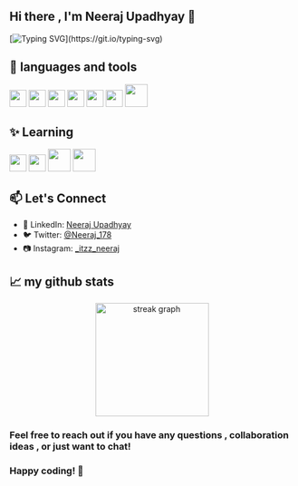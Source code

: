 ## Hi there , I'm Neeraj Upadhyay 👋

[![Typing SVG](https://readme-typing-svg.demolab.com?font=Fira+Code&size=30&duration=10000&pause=1000&random=false&width=1600&height=60&lines=I'm+a+passionate+front-end+web+developer.+Trying+to+transform+visions+into+pixels.)](https://git.io/typing-svg)



## 🔧 languages and tools

<div align="left">
<img src="https://github.com/Anmol-Baranwal/Cool-GIFs-For-GitHub/assets/74038190/29fd6286-4e7b-4d6c-818f-c4765d5e39a9" width="30">
<img src="https://github.com/Anmol-Baranwal/Cool-GIFs-For-GitHub/assets/74038190/67f477ed-6624-42da-99f0-1a7b1a16eecb" width="30">
<img src="https://user-images.githubusercontent.com/74038190/212257454-16e3712e-945a-4ca2-b238-408ad0bf87e6.gif" width="30">
<img src="https://user-images.githubusercontent.com/74038190/212280805-9bcb336b-8c55-46a8-abf8-ff286ab55472.gif" width="30">
<img src="https://user-images.githubusercontent.com/74038190/212257465-7ce8d493-cac5-494e-982a-5a9deb852c4b.gif" width="30">
<img src="https://user-images.githubusercontent.com/74038190/212257468-1e9a91f1-b626-4baa-b15d-5c385dfa7ed2.gif" width="30">
<img src="https://user-images.githubusercontent.com/74038190/212281775-b468df30-4edc-4bf8-a4ee-f52e1aaddc86.gif" width="40">  
</div>

## ✨ Learning

<div align="left">
<img src="https://user-images.githubusercontent.com/74038190/212257460-738ff738-247f-4445-a718-cdd0ca76e2db.gif" width="30">
<img src="https://user-images.githubusercontent.com/74038190/212257467-871d32b7-e401-42e8-a166-fcfd7baa4c6b.gif" width="30">
<img src="https://github.com/Anmol-Baranwal/Cool-GIFs-For-GitHub/assets/74038190/1a797f46-efe4-41e6-9e75-5303e1bbcbfa" width="40">
<img src="https://github.com/Anmol-Baranwal/Cool-GIFs-For-GitHub/assets/74038190/398b19b1-9aae-4c1f-8bc0-d172a2c08d68" width="40">
</div>

<!--
<code><img height="20" width="20" src="https://www.pngegg.com/en/png-zkfee"></code>
<code><img height="20" src="https://raw.githubusercontent.com/github/explore/80688e429a7d4ef2fca1e82350fe8e3517d3494d/topics/javascript/javascript.png"></code>
<code><img height="20" src="https://raw.githubusercontent.com/github/explore/80688e429a7d4ef2fca1e82350fe8e3517d3494d/topics/react/react.png"></code>
<code><img height="20" src="https://raw.githubusercontent.com/github/explore/80688e429a7d4ef2fca1e82350fe8e3517d3494d/topics/nodejs/nodejs.png"></code>
<code><img height="20" src="https://raw.githubusercontent.com/github/explore/80688e429a7d4ef2fca1e82350fe8e3517d3494d/topics/cpp/cpp.png"></code>
<code><img height="20" src="https://raw.githubusercontent.com/github/explore/80688e429a7d4ef2fca1e82350fe8e3517d3494d/topics/git/git.png"></code> 
-->

## 📫 Let's Connect

- 👔 LinkedIn: [Neeraj Upadhyay](https://www.linkedin.com/in/neeraj-upadhyay-a527aa226?utm_source=share&utm_campaign=share_via&utm_content=profile&utm_medium=android_app) 
- 🐦 Twitter: [@Neeraj_178](https://x.com/Neeraj_178?t=SimfZ5p0Oz3E6cNMgTlKqg&s=08)
- 📷 Instagram: [_itzz_neeraj](https://www.instagram.com/invites/contact/?i=zib9lixemrsa&utm_content=48jiow0)


<!--
<div align="left">
<img src="https://user-images.githubusercontent.com/74038190/235294011-b8074c31-9097-4a65-a594-4151b58743a8.gif" width="40">(link-to-twitter)
<img src="https://user-images.githubusercontent.com/74038190/235294012-0a55e343-37ad-4b0f-924f-c8431d9d2483.gif" width="40">(link-to-linkedin)
<img src="https://user-images.githubusercontent.com/74038190/235294013-a33e5c43-a01c-43f6-b44d-a406d8b4ab75.gif" width="40">(link-to-instagram)
<img src="https://user-images.githubusercontent.com/74038190/235294015-47144047-25ab-417c-af1b-6746820a20ff.gif" width="40">
</div>
-->


## 📈 my github stats

<div align="center">
<!--  <img src="https://github-readme-stats.vercel.app/api?username=NeerajUpadhyay01&show_icons=true&include_all_commits=true&count_private=true&layout=compact&theme=gotham&locale=en&order=1" height="200" alt="stats graph"  />
  <img src="https://github-readme-stats.vercel.app/api/top-langs?username=NeerajUpadhyay01&locale=en&card_width=320&layout=compact&langs_count=5&theme=gotham&order=2" height="200" alt="languages graph" />  -->
  <img src="https://streak-stats.demolab.com?user=NeerajUpadhyay01&locale=en&card_width=320&layout=compact&mode=daily&theme=gotham&border_radius=5&order=2" height="200" alt="streak graph"  />
</div>

### Feel free to reach out if you have any questions , collaboration ideas , or just want to chat!

### Happy coding! 🚀
